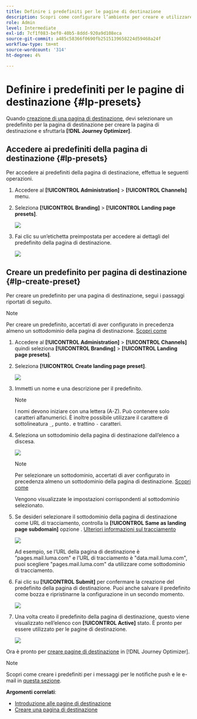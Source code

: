 ```yaml
---
title: Definire i predefiniti per le pagine di destinazione
description: Scopri come configurare l’ambiente per creare e utilizzare pagine di destinazione con Journey Optimizer
role: Admin
level: Intermediate
exl-id: 7cf1f083-bef0-40b5-8ddd-920a9d108eca
source-git-commit: a485c58366f0690fb2515139658224d59468a24f
workflow-type: tm+mt
source-wordcount: '314'
ht-degree: 4%

---
```


# Definire i predefiniti per le pagine di destinazione {#lp-presets}

Quando [creazione di una pagina di destinazione](../landing-pages/create-lp.md#create-a-lp), devi selezionare un predefinito per la pagina di destinazione per creare la pagina di destinazione e sfruttarla **[!DNL Journey Optimizer]**.

## Accedere ai predefiniti della pagina di destinazione {#lp-presets}

Per accedere ai predefiniti della pagina di destinazione, effettua le seguenti operazioni.

1. Accedere al **[!UICONTROL Administration]** > **[!UICONTROL Channels]** menu.

1. Seleziona **[!UICONTROL Branding]** > **[!UICONTROL Landing page presets]**.

   ![](assets/lp_presets-access.png)

1. Fai clic su un’etichetta preimpostata per accedere ai dettagli del predefinito della pagina di destinazione.

   ![](assets/lp_preset-details.png)

## Creare un predefinito per pagina di destinazione {#lp-create-preset}

Per creare un predefinito per una pagina di destinazione, segui i passaggi riportati di seguito.

>[!NOTE]
>
>Per creare un predefinito, accertati di aver configurato in precedenza almeno un sottodominio della pagina di destinazione. [Scopri come](lp-subdomains.md)

1. Accedere al **[!UICONTROL Administration]** > **[!UICONTROL Channels]** quindi seleziona **[!UICONTROL Branding]** > **[!UICONTROL Landing page presets]**.

1. Seleziona **[!UICONTROL Create landing page preset]**.

   ![](assets/lp_create-preset-temp.png)

1. Immetti un nome e una descrizione per il predefinito.

   >[!NOTE]
   >
   > I nomi devono iniziare con una lettera (A-Z). Può contenere solo caratteri alfanumerici. È inoltre possibile utilizzare il carattere di sottolineatura `_`, punto`.` e trattino `-` caratteri.

1. Seleziona un sottodominio della pagina di destinazione dall’elenco a discesa.

   ![](assets/lp_preset-subdomain.png)

   >[!NOTE]
   >
   >Per selezionare un sottodominio, accertati di aver configurato in precedenza almeno un sottodominio della pagina di destinazione. [Scopri come](#lp-subdomains)

   Vengono visualizzate le impostazioni corrispondenti al sottodominio selezionato.

1. Se desideri selezionare il sottodominio della pagina di destinazione come URL di tracciamento, controlla la **[!UICONTROL Same as landing page subdomain]** opzione . [Ulteriori informazioni sul tracciamento](../design/message-tracking.md)

   ![](assets/lp_preset-subdomain-settings-same.png)

   Ad esempio, se l’URL della pagina di destinazione è &quot;pages.mail.luma.com&quot; e l’URL di tracciamento è &quot;data.mail.luma.com&quot;, puoi scegliere &quot;pages.mail.luma.com&quot; da utilizzare come sottodominio di tracciamento.

1. Fai clic su **[!UICONTROL Submit]** per confermare la creazione del predefinito della pagina di destinazione. Puoi anche salvare il predefinito come bozza e ripristinarne la configurazione in un secondo momento.

   ![](assets/lp_preset-subdomain-settings-submit.png)

1. Una volta creato il predefinito della pagina di destinazione, questo viene visualizzato nell’elenco con **[!UICONTROL Active]** stato. È pronto per essere utilizzato per le pagine di destinazione.

   ![](assets/lp-preset-active-temp.png)

Ora è pronto per [creare pagine di destinazione](../landing-pages/create-lp.md) in [!DNL Journey Optimizer].

>[!NOTE]
>
>Scopri come creare i predefiniti per i messaggi per le notifiche push e le e-mail in [questa sezione](message-presets.md).

**Argomenti correlati**:

* [Introduzione alle pagine di destinazione](../landing-pages/get-started-lp.md)
* [Creare una pagina di destinazione](../landing-pages/create-lp.md#create-a-lp)
